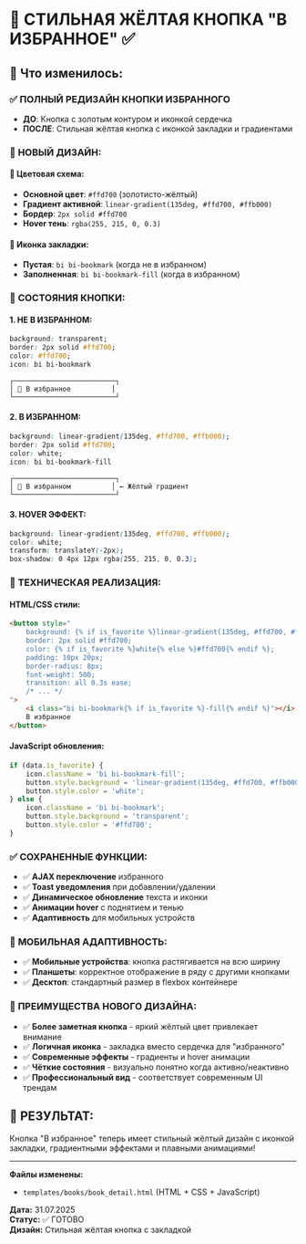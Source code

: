 # 🌟 СТИЛЬНАЯ ЖЁЛТАЯ КНОПКА "В ИЗБРАННОЕ" ✅

## 🎯 Что изменилось:

### ✅ **ПОЛНЫЙ РЕДИЗАЙН КНОПКИ ИЗБРАННОГО**
- **ДО**: Кнопка с золотым контуром и иконкой сердечка
- **ПОСЛЕ**: Стильная жёлтая кнопка с иконкой закладки и градиентами

### 🎨 **НОВЫЙ ДИЗАЙН:**

#### 🔗 **Цветовая схема:**
- **Основной цвет**: `#ffd700` (золотисто-жёлтый)
- **Градиент активной**: `linear-gradient(135deg, #ffd700, #ffb000)`
- **Бордер**: `2px solid #ffd700`
- **Hover тень**: `rgba(255, 215, 0, 0.3)`

#### 🔖 **Иконка закладки:**
- **Пустая**: `bi bi-bookmark` (когда не в избранном)
- **Заполненная**: `bi bi-bookmark-fill` (когда в избранном)

### 📐 **СОСТОЯНИЯ КНОПКИ:**

#### **1. НЕ В ИЗБРАННОМ:**
```css
background: transparent;
border: 2px solid #ffd700;
color: #ffd700;
icon: bi bi-bookmark
```
```
┌─────────────────────────┐
│ 🔖 В избранное          │
└─────────────────────────┘
```

#### **2. В ИЗБРАННОМ:**
```css
background: linear-gradient(135deg, #ffd700, #ffb000);
border: 2px solid #ffd700;
color: white;
icon: bi bi-bookmark-fill
```
```
┌─────────────────────────┐
│ 🔖 В избранном          │ ← Жёлтый градиент
└─────────────────────────┘
```

#### **3. HOVER ЭФФЕКТ:**
```css
background: linear-gradient(135deg, #ffd700, #ffb000);
color: white;
transform: translateY(-2px);
box-shadow: 0 4px 12px rgba(255, 215, 0, 0.3);
```

### 🔧 **ТЕХНИЧЕСКАЯ РЕАЛИЗАЦИЯ:**

#### **HTML/CSS стили:**
```html
<button style="
    background: {% if is_favorite %}linear-gradient(135deg, #ffd700, #ffb000){% else %}transparent{% endif %};
    border: 2px solid #ffd700;
    color: {% if is_favorite %}white{% else %}#ffd700{% endif %};
    padding: 10px 20px;
    border-radius: 8px;
    font-weight: 500;
    transition: all 0.3s ease;
    /* ... */
">
    <i class="bi bi-bookmark{% if is_favorite %}-fill{% endif %}"></i>
    В избранное
</button>
```

#### **JavaScript обновления:**
```javascript
if (data.is_favorite) {
    icon.className = 'bi bi-bookmark-fill';
    button.style.background = 'linear-gradient(135deg, #ffd700, #ffb000)';
    button.style.color = 'white';
} else {
    icon.className = 'bi bi-bookmark';
    button.style.background = 'transparent';
    button.style.color = '#ffd700';
}
```

### ✅ **СОХРАНЕННЫЕ ФУНКЦИИ:**
- ✅ **AJAX переключение** избранного
- ✅ **Toast уведомления** при добавлении/удалении
- ✅ **Динамическое обновление** текста и иконки
- ✅ **Анимации hover** с поднятием и тенью
- ✅ **Адаптивность** для мобильных устройств

### 📱 **МОБИЛЬНАЯ АДАПТИВНОСТЬ:**
- ✅ **Мобильные устройства**: кнопка растягивается на всю ширину
- ✅ **Планшеты**: корректное отображение в ряду с другими кнопками
- ✅ **Десктоп**: стандартный размер в flexbox контейнере

### 🎯 **ПРЕИМУЩЕСТВА НОВОГО ДИЗАЙНА:**
- ✅ **Более заметная кнопка** - яркий жёлтый цвет привлекает внимание
- ✅ **Логичная иконка** - закладка вместо сердечка для "избранного"
- ✅ **Современные эффекты** - градиенты и hover анимации
- ✅ **Чёткие состояния** - визуально понятно когда активно/неактивно
- ✅ **Профессиональный вид** - соответствует современным UI трендам

## 🎉 **РЕЗУЛЬТАТ:**
Кнопка "В избранное" теперь имеет стильный жёлтый дизайн с иконкой закладки, градиентными эффектами и плавными анимациями!

---

**Файлы изменены:**
- `templates/books/book_detail.html` (HTML + CSS + JavaScript)

**Дата:** 31.07.2025  
**Статус:** ✅ ГОТОВО  
**Дизайн:** Стильная жёлтая кнопка с закладкой
